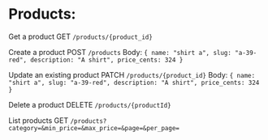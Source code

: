 # Products:
Get a product
GET `/products/{product_id}`

Create a product
POST `/products`
Body: `{ name: "shirt a", slug: "a-39-red", description: "A shirt", price_cents: 324 }`

Update an existing product
PATCH `/products/{product_id}`
Body: `{ name: "shirt a", slug: "a-39-red", description: "A shirt", price_cents: 324 }`

Delete a product
DELETE `/products/{productId}`

List products
GET `/products?category=&min_price=&max_price=&page=&per_page=`
